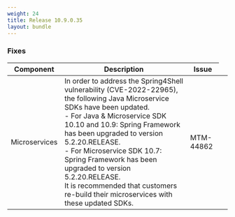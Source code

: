 ```yaml
---
weight: 24
title: Release 10.9.0.35
layout: bundle
---
```


### Fixes

<div><table ><colgroup>
<col style="width: 15%;"><col style="width: 65%;"><col style="width: 15%;"><col style="width: 10%;"></colgroup>
<thead><tr>
<th>
Component</th>
<th>
Description</th>
<th>
Issue</th>
</tr>
</thead><tbody>

<tr>
<td>
Microservices</td>
<td> In order to address the Spring4Shell vulnerability (CVE-2022-22965), the following Java Microservice SDKs have been updated.  
<br>- For Java & Microservice SDK 10.10 and 10.9: Spring Framework has been upgraded to version 5.2.20.RELEASE.
<br>- For Microservice SDK 10.7: Spring Framework has been upgraded to version 5.2.20.RELEASE.
<br> It is recommended that customers re-build their microservices with these updated SDKs.</td>
<td>
MTM-44862</td>
</tr>

</tbody></table></div>
